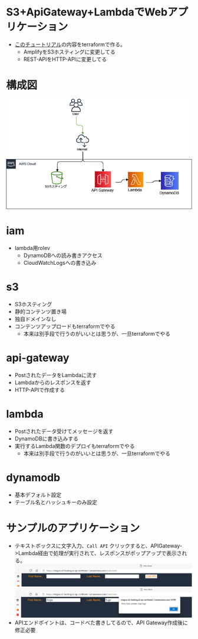 # S3+ApiGateway+LambdaでWebアプリケーション

- [このチュートリアル](https://aws.amazon.com/jp/getting-started/hands-on/build-web-app-s3-lambda-api-gateway-dynamodb/)の内容をterraformで作る。
  - AmplifyをS3ホスティングに変更してる
  - REST-APIをHTTP-APIに変更してる

# 構成図

![構成図](S3+APIGateway+Lambda.png)

# iam
- lambda用rolev
  - DynamoDBへの読み書きアクセス
  - CloudWatchLogsへの書き込み

# s3
- S3ホスティング
- 静的コンテンツ置き場
- 独自ドメインなし
- コンテンツアップロードもterraformでやる
  - 本来は別手段で行うのがいいとは思うが、一旦terraformでやる

# api-gateway
- PostされたデータをLambdaに流す
- Lambdaからのレスポンスを返す
- HTTP-APIで作成する

# lambda
- Postされたデータ受けてメッセージを返す
- DynamoDBに書き込みする
- 実行するLambda関数のデプロイもterraformでやる
  - 本来は別手段で行うのがいいとは思うが、一旦terraformでやる

# dynamodb
- 基本デフォルト設定
- テーブル名とハッシュキーのみ設定

# サンプルのアプリケーション
- テキストボックスに文字入力、`Call API` クリックすると、APIGateway->Lambda経由で処理が実行されて、レスポンスがポップアップで表示される。
![サンプルアプリケーション](sample-app1.png)
![サンプルアプリケーション](sample-app2.png)
- APIエンドポイントは、コードべた書きしてるので、API Gateway作成後に修正必要
